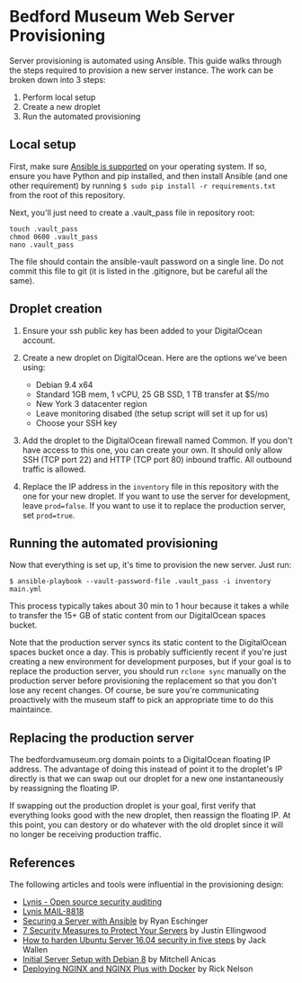 # Bedford Museum Web Server Provisioning

Server provisioning is automated using Ansible. This guide walks through the steps required to
provision a new server instance. The work can be broken down into 3 steps:

1. Perform local setup
2. Create a new droplet
3. Run the automated provisioning

## Local setup

First, make sure [Ansible is supported](http://docs.ansible.com/ansible/latest/installation_guide/intro_installation.html#control-machine-requirements)
on your operating system. If so, ensure you have Python and pip installed, and then install Ansible
(and one other requirement) by running `$ sudo pip install -r requirements.txt` from the root of
this repository.

Next, you'll just need to create a .vault_pass file in repository root:

    touch .vault_pass
    chmod 0600 .vault_pass
    nano .vault_pass

The file should contain the ansible-vault password on a single line. Do not commit this file to git
(it is listed in the .gitignore, but be careful all the same).

## Droplet creation

1. Ensure your ssh public key has been added to your DigitalOcean account.
2. Create a new droplet on DigitalOcean. Here are the options we've been using:

    - Debian 9.4 x64
    - Standard 1GB mem, 1 vCPU, 25 GB SSD, 1 TB transfer at $5/mo
    - New York 3 datacenter region
    - Leave monitoring disabed (the setup script will set it up for us)
    - Choose your SSH key

3. Add the droplet to the DigitalOcean firewall named Common. If you don't have access to this one,
you can create your own. It should only allow SSH (TCP port 22) and HTTP (TCP port 80) inbound
traffic. All outbound traffic is allowed.
4. Replace the IP address in the `inventory` file in this repository with the one for your new
droplet. If you want to use the server for development, leave `prod=false`. If you want to use it to
replace the production server, set `prod=true`.

## Running the automated provisioning

Now that everything is set up, it's time to provision the new server. Just run:

    $ ansible-playbook --vault-password-file .vault_pass -i inventory main.yml

This process typically takes about 30 min to 1 hour because it takes a while to transfer the 15+ GB
of static content from our DigitalOcean spaces bucket.

Note that the production server syncs its static content to the DigitalOcean spaces bucket once a
day. This is probably sufficiently recent if you're just creating a new environment for development
purposes, but if your goal is to replace the production server, you should run `rclone sync`
manually on the production server before provisioning the replacement so that you don't lose any
recent changes. Of course, be sure you're communicating proactively with the museum staff to pick an
appropriate time to do this maintaince.

## Replacing the production server

The bedfordvamuseum.org domain points to a DigitalOcean floating IP address. The advantage of doing
this instead of point it to the droplet's IP directly is that we can swap out our droplet for a new
one instantaneously by reassigning the floating IP.

If swapping out the production droplet is your goal, first verify that everything looks good with
the new droplet, then reassign the floating IP. At this point, you can destory or do whatever with
the old droplet since it will no longer be receiving production traffic.

## References

The following articles and tools were influential in the provisioning design:

- [Lynis - Open source security auditing](https://cisofy.com/lynis/)
- [Lynis MAIL-8818](https://cisofy.com/controls/MAIL-8818/)
- [Securing a Server with Ansible](https://ryaneschinger.com/blog/securing-a-server-with-ansible/)
by Ryan Eschinger
- [7 Security Measures to Protect Your Servers](https://www.digitalocean.com/community/tutorials/7-security-measures-to-protect-your-servers)
by Justin Ellingwood
- [How to harden Ubuntu Server 16.04 security in five steps](https://www.techrepublic.com/article/how-to-harden-ubuntu-server-16-04-security-in-five-steps/)
by Jack Wallen
- [Initial Server Setup with Debian 8](https://www.digitalocean.com/community/tutorials/initial-server-setup-with-debian-8)
by Mitchell Anicas
- [Deploying NGINX and NGINX Plus with Docker](https://www.nginx.com/blog/deploying-nginx-nginx-plus-docker/)
by Rick Nelson
